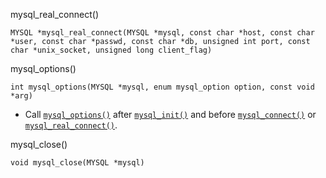 mysql_real_connect()

```
MYSQL *mysql_real_connect(MYSQL *mysql, const char *host, const char *user, const char *passwd, const char *db, unsigned int port, const char *unix_socket, unsigned long client_flag)
```

mysql_options()

```
int mysql_options(MYSQL *mysql, enum mysql_option option, const void *arg)
```

* Call [`mysql_options()`](https://dev.mysql.com/doc/refman/8.0/en/mysql-options.html) after [`mysql_init()`](https://dev.mysql.com/doc/refman/8.0/en/mysql-init.html) and before [`mysql_connect()`](https://dev.mysql.com/doc/refman/8.0/en/mysql-connect.html) or [`mysql_real_connect()`](https://dev.mysql.com/doc/refman/8.0/en/mysql-real-connect.html).

mysql_close()

```
void mysql_close(MYSQL *mysql)
```

